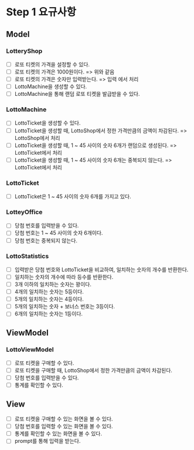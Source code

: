 # Step 1 요규사항

## Model

### LotteryShop

- [ ] 로또 티켓의 가격을 설정할 수 있다.
- [ ] 로또 티켓의 가격은 1000원이다. => 위와 같음
- [ ] 로또 티켓의 가격은 숫자만 입력받는다. => 입력 에서 처리
- [ ] LottoMachine을 생성할 수 있다.
- [ ] LottoMachine을 통해 랜덤 로또 티켓을 발급받을 수 있다.

### LottoMachine

- [ ] LottoTicket을 생성할 수 있다.
- [ ] LottoTicket을 생성할 때, LottoShop에서 정한 가격만큼의 금액이 차감된다. => LottoShop에서 처리
- [ ] LottoTicket을 생성할 때, 1 ~ 45 사이의 숫자 6개가 랜덤으로 생성된다. => LottoTicket에서 처리
- [ ] LottoTicket을 생성할 때, 1 ~ 45 사이의 숫자 6개는 중복되지 않는다. => LottoTicket에서 처리

### LottoTicket

- [ ] LottoTicket은 1 ~ 45 사이의 숫자 6개를 가지고 있다.

### LotteyOffice

- [ ] 당첨 번호를 입력받을 수 있다.
- [ ] 당첨 번호는 1 ~ 45 사이의 숫자 6개이다.
- [ ] 당첨 번호는 중복되지 않는다.

### LottoStatistics

- [ ] 입력받은 당첨 번호와 LottoTicket을 비교하여, 일치하는 숫자의 개수를 반환한다.
- [ ] 일치하는 숫자의 개수에 따라 등수를 반환한다.
- [ ] 3개 이하의 일치하는 숫자는 꽝이다.
- [ ] 4개의 일치하는 숫자는 5등이다.
- [ ] 5개의 일치하는 숫자는 4등이다.
- [ ] 5개의 일치하는 숫자 + 보너스 번호는 3등이다.
- [ ] 6개의 일치하는 숫자는 1등이다.

## ViewModel

### LottoViewModel

- [ ] 로또 티켓을 구매할 수 있다.
- [ ] 로또 티켓을 구매할 때, LottoShop에서 정한 가격만큼의 금액이 차감된다.
- [ ] 당첨 번호를 입력받을 수 있다.
- [ ] 통계를 확인할 수 있다.

## View

- [ ] 로또 티켓을 구매할 수 있는 화면을 볼 수 있다.
- [ ] 당첨 번호를 입력할 수 있는 화면을 볼 수 있다.
- [ ] 통계를 확인할 수 있는 화면을 볼 수 있다.
- [ ] prompt를 통해 입력을 받는다.
